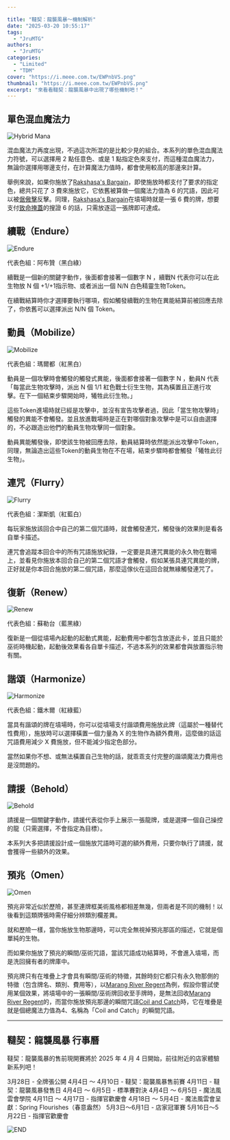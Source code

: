 ```yaml
---

title: "韃契：龍襲風暴～機制解析"
date: "2025-03-20 10:55:17"
tags:
  - "JruMTG"
authors:
  - "JruMTG"
categories:
  - "Limited"
  - "TDM"
cover: "https://i.meee.com.tw/EWPnbVS.png"
thumbnail: "https://i.meee.com.tw/EWPnbVS.png"
excerpt: "來看看韃契：龍襲風暴中出現了哪些機制吧！"
---
```


## 單色混血魔法力
![Hybrid Mana](https://i.meee.com.tw/9L9WiTb.png)

混血魔法力再度出現，不過這次所混的是比較少見的組合。本系列的單色混血魔法力符號，可以選擇用 2 點任意色、或是 1 點指定色來支付，而這種混血魔法力，無論你選擇用哪邊支付，在計算魔法力值時，都會使用較高的那邊來計算。

舉例來說，如果你施放了[Rakshasa's Bargain](https://scryfall.com/card/tdm/214/rakshasas-bargain)，即使施放時都支付了要求的指定色，總共只花了 3 費來施放它，它依舊被算做一個魔法力值為 6 的咒語，因此可以被[倨傲擊](https://scryfall.com/card/woe/47/disdainful-stroke)反擊。同理，[Rakshasa's Bargain](https://scryfall.com/card/tdm/214/rakshasas-bargain)在墳場時就是一張 6 費的牌，想要支付[致命掩蓋](https://scryfall.com/card/mkm/83/deadly-cover-up)的搜證 6 的話，只需放逐這一張牌即可達成。




## 續戰（Endure）
![Endure](https://i.meee.com.tw/7LPBxQB.png)

代表色組：阿布贊（黑白綠）

續戰是一個新的關鍵字動作，後面都會接著一個數字 N ，續戰N 代表你可以在此生物放 N 個 +1/+1指示物、或者派出一個 N/N 白色精靈生物Token。

在續戰結算時你才選擇要執行哪項，假如觸發續戰的生物在異能結算前被回應去除了，你依舊可以選擇派出 N/N 個 Token。




## 動員（Mobilize）
![Mobilize](https://i.meee.com.tw/RZqbLIp.png)

代表色組：瑪爾都（紅黑白）

動員是一個攻擊時會觸發的觸發式異能，後面都會接著一個數字 N ，動員N 代表 「每當此生物攻擊時，派出 N 個 1/1 紅色戰士衍生生物，其為橫置且正進行攻擊。在下一個結束步驟開始時，犧牲此衍生物。」

這些Token進場時就已經是攻擊中，並沒有宣告攻擊者過，因此「當生物攻擊時」觸發的異能不會觸發。並且放進戰場時是正在對哪個對象攻擊中是可以自由選擇的，不必跟造出他們的動員生物攻擊同一個對象。

動員異能觸發後，即使該生物被回應去除，動員結算時依然能派出攻擊中Token，同理，無論造出這些Token的動員生物在不在場，結束步驟時都會觸發「犧牲此衍生物」。




## 連咒（Flurry）
![Flurry](https://i.meee.com.tw/wbiIDHH.png)

代表色組：潔斯凱（紅藍白）


每玩家施放該回合中自己的第二個咒語時，就會觸發連咒，觸發後的效果則是看各自單卡描述。

連咒會追蹤本回合中的所有咒語施放紀錄，一定要是具連咒異能的永久物在戰場上，並看見你施放本回合自己的第二個咒語才會觸發，假如某張具連咒異能的牌，正好就是你本回合施放的第二個咒語，那麼這傢伙在這回合就無緣觸發連咒了。




## 復新（Renew）
![Renew](https://i.meee.com.tw/NeKTq08.png)

代表色組：蘇勒台（藍黑綠）

復新是一個從墳場內起動的起動式異能，起動費用中都包含放逐此卡，並且只能於巫術時機起動，起動後效果看各自單卡描述，不過本系列的效果都會與放置指示物有關。




## 諧頌（Harmonize）
![Harmonize](https://i.meee.com.tw/sv0fB36.png)

代表色組：鐵木爾（紅綠藍）

當具有諧頌的牌在墳場時，你可以從墳場支付諧頌費用施放此牌（這屬於一種替代性費用），施放時可以選擇橫置一個力量為 X 的生物作為額外費用，這麼做的話這咒語費用減少 X 費施放，但不能減少指定色部分。

當然如果你不想、或無法橫置自己生物的話，就乖乖支付完整的諧頌魔法力費用也是沒問題的。




## 請援（Behold）
![Behold](https://i.meee.com.tw/HiUxCAI.png)

請援是一個關鍵字動作，請援代表從你手上展示一張龍牌，或是選擇一個自己操控的龍（只需選擇，不會指定為目標）。

本系列大多把請援設計成一個施放咒語時可選的額外費用，只要你執行了請援，就會獲得一些額外的效果。




## 預兆（Omen）
![Omen](https://i.meee.com.tw/7tyfxfK.png)

預兆非常近似於歷險，甚至連牌框美術風格都相差無幾，但兩者是不同的機制！以後看到這類牌張時需仔細分辨類別欄差異。

就和歷險一樣，當你施放生物那邊時，可以完全無視掉預兆那區的描述，它就是個單純的生物。

而如果你施放了預兆的瞬間/巫術咒語，當該咒語成功結算時，不會進入墳場，而是洗回擁有者的牌庫中。

預兆牌只有在堆疊上才會具有瞬間/巫術的特徵，其餘時刻它都只有永久物那側的特徵（包含牌名、類別、費用等），以[Marang River Regent](https://scryfall.com/card/tdm/51/marang-river-regent-coil-and-catch)為例，假設你嘗試使用某個效果，將墳場中的一張瞬間/巫術牌回收至手牌時，是無法回收[Marang River Regent](https://scryfall.com/card/tdm/51/marang-river-regent-coil-and-catch)的，而當你施放預兆那邊的瞬間咒語[Coil and Catch](https://scryfall.com/card/tdm/51/marang-river-regent-coil-and-catch)時，它在堆疊是就是個總魔法力值為4、名稱為「Coil and Catch」的瞬間咒語。


---

## 韃契：龍襲風暴 行事曆

韃契：龍襲風暴的售前現開賽將於 2025 年 4 月 4 日開始，前往附近的店家體驗新系列吧！

3月28日 - 全牌張公開
4月4日 ～ 4月10日 - 韃契：龍襲風暴售前賽
4月11日 - 韃契：龍襲風暴發售日
4月4日 ～ 6月5日 - 標準賽對決
4月4日 ～ 6月5日 - 魔法風雲會學院
4月11日 ～ 4月17日 - 指揮官歡慶會
4月18日 ～ 5月4日 - 魔法風雲會呈獻：Spring Flourishes（春意盎然）
5月3日～6月1日 - 店家冠軍賽
5月16日～5月22日 - 指揮官歡慶會


![END](https://i.meee.com.tw/ADXDUpk.png)
